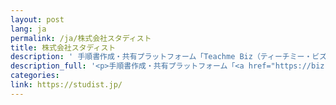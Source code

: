 ```yaml
---
layout: post
lang: ja
permalink: /ja/株式会社スタディスト
title: 株式会社スタディスト
description: ' 手順書作成・共有プラットフォーム「Teachme Biz（ティーチミー・ビズ）」と施策の指示・実施状況を一元管理するプラットフォーム「ハンクラ」の開発・運営。開発本部はフルリモート勤務可能です。（募集中） '
description_full: '<p>手順書作成・共有プラットフォーム「<a href="https://biz.teachme.jp/">Teachme Biz（ティーチミー・ビズ）</a>」と施策の指示・実施状況を一元管理するプラットフォーム「<a href="https://biz.hansoku-cloud.jp/">ハンクラ</a>」の開発・運営。開発本部はフルリモート勤務可能です。<a href="https://www.wantedly.com/companies/studist/projects">（募集中）</a></p>'
categories: 
link: https://studist.jp/
---
```

